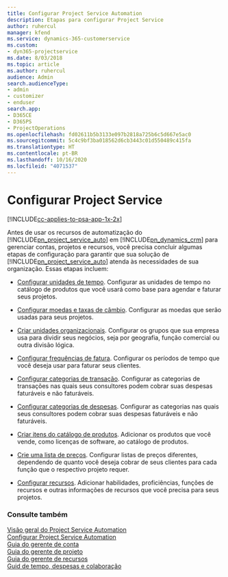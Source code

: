 ```yaml
---
title: Configurar Project Service Automation
description: Etapas para configurar Project Service
author: ruhercul
manager: kfend
ms.service: dynamics-365-customerservice
ms.custom:
- dyn365-projectservice
ms.date: 8/03/2018
ms.topic: article
ms.author: ruhercul
audience: Admin
search.audienceType:
- admin
- customizer
- enduser
search.app:
- D365CE
- D365PS
- ProjectOperations
ms.openlocfilehash: fd02611b5b3133e097b2818a725b6c5d667e5ac0
ms.sourcegitcommit: 5c4c9bf3ba018562d6cb3443c01d550489c415fa
ms.translationtype: HT
ms.contentlocale: pt-BR
ms.lasthandoff: 10/16/2020
ms.locfileid: "4071537"
---
```

# <a name="configure-project-service"></a>Configurar Project Service

[!INCLUDE[cc-applies-to-psa-app-1x-2x](../includes/cc-applies-to-psa-app-1x-2x.md)]

Antes de usar os recursos de automatização do [!INCLUDE[pn_project_service_auto](../includes/pn-project-service-auto.md)] em [!INCLUDE[pn_dynamics_crm](../includes/pn-dynamics-crm.md)] para gerenciar contas, projetos e recursos, você precisa concluir algumas etapas de configuração para garantir que sua solução de [!INCLUDE[pn_project_service_auto](../includes/pn-project-service-auto.md)] atenda às necessidades de sua organização. Essas etapas incluem:  
  
-   [Configurar unidades de tempo](../psa/set-up-time-units.md). Configurar as unidades de tempo no catálogo de produtos que você usará como base para agendar e faturar seus projetos.  
  
-   [Configurar moedas e taxas de câmbio](../psa/set-up-currencies-exchange-rates.md). Configurar as moedas que serão usadas para seus projetos.  
  
-   [Criar unidades organizacionais](../psa/create-organizational-units.md). Configurar os grupos que sua empresa usa para dividir seus negócios, seja por geografia, função comercial ou outra divisão lógica.  
  
-   [Configurar frequências de fatura](../psa/set-up-invoice-frequencies.md). Configurar os períodos de tempo que você deseja usar para faturar seus clientes.  
  
-   [Configurar categorias de transação](../psa/configure-transaction-categories.md). Configurar as categorias de transações nas quais seus consultores podem cobrar suas despesas faturáveis e não faturáveis.  
  
-   [Configurar categorias de despesas](../psa/configure-expense-categories.md). Configurar as categorias nas quais seus consultores podem cobrar suas despesas faturáveis e não faturáveis.  
  
-   [Criar itens do catálogo de produtos](../psa/create-product-catalog-items.md). Adicionar os produtos que você vende, como licenças de software, ao catálogo de produtos.  
  
-   [Crie uma lista de preços](../psa/create-price-list.md). Configurar listas de preços diferentes, dependendo de quanto você deseja cobrar de seus clientes para cada função que o respectivo projeto requer.  
  
-   [Configurar recursos](../psa/set-up-resources.md). Adicionar habilidades, proficiências, funções de recursos e outras informações de recursos que você precisa para seus projetos.  
  
### <a name="see-also"></a>Consulte também  
 [Visão geral do Project Service Automation](../psa/overview.md)   
 [Configurar Project Service Automation](../psa/configure.md)   
 [Guia do gerente de conta](../psa/account-manager-guide.md)   
 [Guia do gerente de projeto](../psa/project-manager-guide.md)   
 [Guia do gerente de recursos](../psa/resource-manager-guide.md)   
 [Guid de tempo, despesas e colaboração](../psa/time-expense-collaboration-guide.md)

